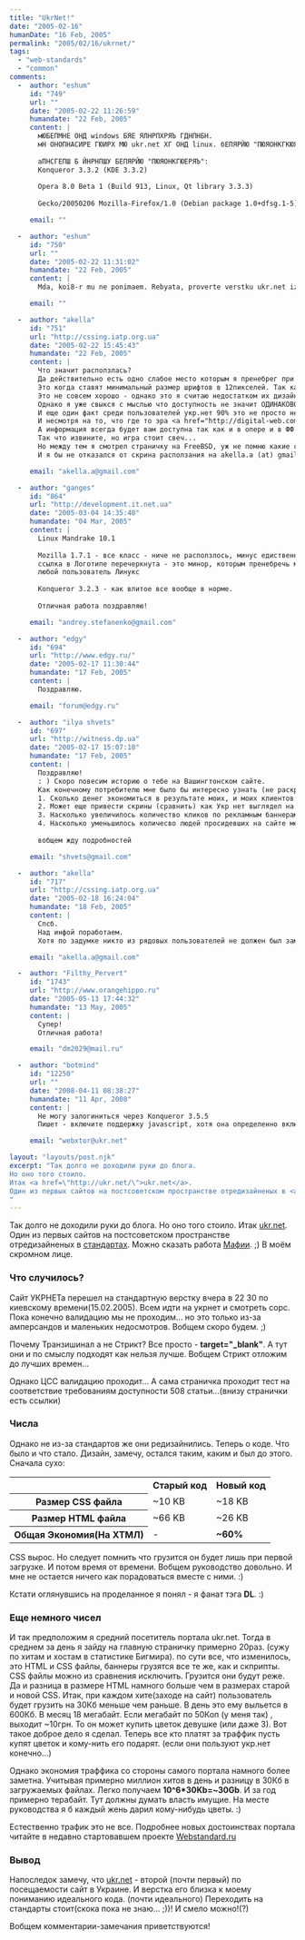 ```yaml
---
title: "UkrNet!"
date: "2005-02-16"
humanDate: "16 Feb, 2005"
permalink: "2005/02/16/ukrnet/"
tags: 
  - "web-standards"
  - "common"
comments: 
  -  author: "eshum"
     id: "749"
     url: ""
     date: "2005-02-22 11:26:59"
     humandate: "22 Feb, 2005"
     content: | 
       мЮБЕПМНЕ ОНД windows БЯЕ ЯЛНРПХРЯЪ ГДНПНБН.
       мН ОНОПНАСИРЕ ГЮИРХ МЮ ukr.net ХГ ОНД linux. бЕПЯРЙЮ "ПЮЯОНКГКЮЯЭ" ЯЯШКЙХ ХГ КЕБНИ СЕУЮКХ СЕУЮКХ Б ОПЮБСЧ, ЙНКНМЙЮ МНБНЯРЕИ СЬКЮ БМХГ МЮ ДБЮ pgdown'Ю БМХГ, Ю КНЦНРХО ukr.net ОНВЕЛС-РН ОЕПЕВЕПЙМСР ЯХМЕИ КХМХЕИ.
       
       аПНСГЕПШ Б ЙНРНПШУ БЕПЯРЙЮ "ПЮЯОНКГЮЕРЯЪ":
       Konqueror 3.3.2 (KDE 3.3.2)
       
       Opera 8.0 Beta 1 (Build 913, Linux, Qt library 3.3.3)
       
       Gecko/20050206 Mozilla-Firefox/1.0 (Debian package 1.0+dfsg.1-5)

     email: ""

  -  author: "eshum"
     id: "750"
     url: ""
     date: "2005-02-22 11:31:02"
     humandate: "22 Feb, 2005"
     content: | 
       Mda, koi8-r mu ne ponimaem. Rebyata, proverte verstku ukr.net iz-pod linux - ona raspolzlas.

     email: ""

  -  author: "akella"
     id: "751"
     url: "http://cssing.iatp.org.ua"
     date: "2005-02-22 15:45:43"
     humandate: "22 Feb, 2005"
     content: | 
       Что значит расползлась?
       Да действительно есть одно слабое место которым я пренебрег при верстке.
       Это когда ставят минимальный размер шрифтов в 12пикселей. Так как на данный момент везде там используется фиксированный размер, то есть пара мест которые начинают отображаться не совсем корректно.
       Это не совсем хорошо - однако это я считаю недостатком их дизайна.(мне нужно быол строго ему следовать)
       Однако я уже свыкся с мыслью что доступность не значит ОДИНАКОВОСТЬ отображения. И если в той же опере нажать ctrl+"+" то читать может стать не совсем удобно. Так же и в этом случае.
       И еще один факт среди пользователей укр.нет 90% это не просто не линуксоиды, а народ юзающий ИЕ всех мастей. Поэтому как это ни прискорбно приходится оставлять малую толику людей без всех прелестей дизайна укр.нет.
       И несмотря на то, что где то эра <a href="http://digital-web.com/articles/end_of_usability_culture/">юзабилити</a> уже кончается, у нас она только началась. 
       А информация всегда будет вам доступна так как и в опере и в ФФ можно переключать таблицы стилей.
       Так что извините, но игра стоит свеч...
       Но между тем я смотрел страничку на FreeBSD, уж не помню какие сборки ФФ и Оперы, и все было ок...
       И я бы не отказался от скрина расползания на akella.a (at) gmail.com...

     email: "akella.a@gmail.com"

  -  author: "ganges"
     id: "864"
     url: "http://development.it.net.ua"
     date: "2005-03-04 14:35:48"
     humandate: "04 Mar, 2005"
     content: | 
       Linux Mandrake 10.1
       
       Mozilla 1.7.1 - все класс - ниче не расползлось, минус едиственный
       ссылка в Логотипе перечеркнута - это минор, которым пренебречь может
       любой пользователь Линукс
       
       Konqueror 3.2.3 - как влитое все вообще в норме.
       
       Отличная работа поздравляю!

     email: "andrey.stefanenko@gmail.com"

  -  author: "edgy"
     id: "694"
     url: "http://www.edgy.ru/"
     date: "2005-02-17 11:30:44"
     humandate: "17 Feb, 2005"
     content: | 
       Поздравляю.

     email: "forum@edgy.ru"

  -  author: "ilya shvets"
     id: "697"
     url: "http://witness.dp.ua"
     date: "2005-02-17 15:07:18"
     humandate: "17 Feb, 2005"
     content: | 
       Поздравляю!
       : ) Скоро повесим историю о тебе на Вашингтонском сайте.
       Как конечному потребителю мне было бы интересно узнать (не раскрыта тема)
       1. Сколько денег экономиться в результате моих, и моих клиентов. Например сколтько за год траффика экономит пользователь, и сколько траффика (денег) экономлю я
       2. Может еще привести скрины (сравнить) как Укр нет выглядел на ПДА/мобильных телефонах до и после рекодинга
       3. Насколько увеличилось количество кликов по рекламным баннерам насколько увеличилось количество посетителей
       4. Насколько уменьшилось количесво людей просидевших на сайте менее одной минуты
       
       вобщем жду подробностей

     email: "shvets@gmail.com"

  -  author: "akella"
     id: "717"
     url: "http://cssing.iatp.org.ua"
     date: "2005-02-18 16:24:04"
     humandate: "18 Feb, 2005"
     content: | 
       Спсб.
       Над инфой поработаем.
       Хотя по задумке никто из рядовых пользователей не должен был заметить перехода. Но тем не менее...

     email: "akella.a@gmail.com"

  -  author: "Filthy_Pervert"
     id: "1743"
     url: "http://www.orangehippo.ru"
     date: "2005-05-13 17:44:32"
     humandate: "13 May, 2005"
     content: | 
       Супер!
       Отличная работа!

     email: "dm2029@mail.ru"

  -  author: "botmind"
     id: "12250"
     url: ""
     date: "2008-04-11 08:38:27"
     humandate: "11 Apr, 2008"
     content: | 
       Не могу залогиниться через Konqueror 3.5.5
       Пишет - включите поддержку javascript, хотя она определенно включена!

     email: "webxtor@ukr.net"

layout: "layouts/post.njk"
excerpt: "Так долго не доходили руки до блога.
Но оно того стоило.
Итак <a href=\"http://ukr.net/\">ukr.net</a>.
Один из первых сайтов на постсоветском пространстве отредизайненых в <a href=\"http://webstandard.ru/\">стандартах</a>. Можно сказать работа <a href=\"http://live.julik.nl/\">Мафии</a>. ;) В моём скромном лице.
"
---
```


Так долго не доходили руки до блога.
Но оно того стоило.
Итак <a href="http://ukr.net/">ukr.net</a>.
Один из первых сайтов на постсоветском пространстве отредизайненых в <a href="http://webstandard.ru/">стандартах</a>. Можно сказать работа <a href="http://live.julik.nl/">Мафии</a>. ;) В моём скромном лице.
<!--more-->
<h3>Что случилось?</h3>
Сайт УКРНЕТа перешел на стандартную верстку вчера в 22 30 по киевскому времени(15.02.2005).
Всем идти на укрнет и смотреть сорс.
Пока конечно валидацию мы не проходим...
но это только из-за амперсандов и маленьких недосмотров.
Вобщем скоро будем. ;)

Почему Транзишинал а не Стрикт?
Все просто - <strong>target="_blank"</strong>.
А тут они и по смыслу подходят как нельзя лучше.
Вобщем Стрикт отложим до лучших времен...

Однако ЦСС валидацию проходит...
А сама страничка проходит тест на соответствие требованиям доступности 508 статьи...(внизу странички есть ссылки)
<h3>Числа</h3>
Однако не из-за стандартов же они редизайнились.
Теперь о коде. Что было и что стало. Дизайн, замечу, остался таким, каким и был до этого.
Сначала сухо:
<table cellspacing="0" cellpadding="5" width="100%" class="data">
    <tr class="row-header">
      <th>&nbsp;</th>
      <th>Старый код</th>
      <th class="focus">Новый код</th>
    </tr>
 <tr>
      <th> Размер CSS файла </th>
      <td>~10 KB</td>
      <td class="focus">~18 KB</td>
    </tr>
    <tr class="alt">
      <th> Размер HTML файла </th>
      <td>~66 KB</td>
      <td class="focus">~26 KB</td>
    </tr>
    <tr>
      <th><strong>Общая Экономия(На ХТМЛ) </strong></th>
      <td>-</td>
      <td class="focus"><strong>~60%</strong></td>
    </tr>
  </table>
CSS вырос. Но следует помнить что грузится он будет лишь при первой загрузке. И потом время от времени. 
Вобщем руководство довольно. И мне не остается ничего как порадоваться вместе с ними. :)

Кстати оглянувшись на проделанное я понял - я фанат тэга <strong>DL</strong>. :)
<h3>Еще немного чисел</h3>
И так предположим я средний посетитель портала ukr.net. Тогда в среднем за день я зайду на главную страничку примерно 20раз. (сужу по хитам и хостам в статистике Бигмира). 
по сути все, что изменилось, это <abbr>HTML</abbr> и <abbr>CSS</abbr> файлы, баннеры грузятся все те же, как и скприпты.
СSS файлы можно из сравнения исключить. Грузится они будут реже. Да и разница в размере <abbr>HTML</abbr> намного больше чем в размерах старой и новой <abbr>CSS</abbr>.
Итак, при каждом хите(заходе на сайт) пользователь будет грузить на 30Кб меньше чем раньше. В день это ему выльется в 600Кб. В месяц 18 мегабайт. Если мегабайт по 50Коп (у меня так) , выходит ~10грн. То он может купить цветок девушке (или даже 3). Вот такое доброе дело я сделал. Теперь все кто платят за траффик пусть купят цветок и кому-нить его подарят. (если они пользуют укр.нет конечно...)

Однако экономия траффика со стороны самого портала намного более заметна.
Учитывая примерно миллион хитов в день и разницу в 30Кб в загружаемых файлах.
Легко получаем <strong>10^6*30Kb=~30Gb</strong>. И за год примерно терабайт. Тут должны думать власть имущие.
На месте руководства я б каждый жень дарил кому-нибудь цветы. :)

Естественно трафик это не все. Подробнее новых достоинствах портала читайте в недавно стартовавшем проекте <a href="http://webstandard.ru/faq.htm">Webstandard.ru</a>
<h3>Вывод</h3>
Напоследок замечу, что <a href="http://www.ukr.net/">ukr.net</a> -  второй (почти первый) по посещаемости сайт в Украине. И верстка его близка к моему пониманию идеального кода.  (почти идеального)
Переходить на стандарты стоит(скока пока не знаю... ;))! И смело можно!(?)

Вобщем комментарии-замечания приветствуются!

